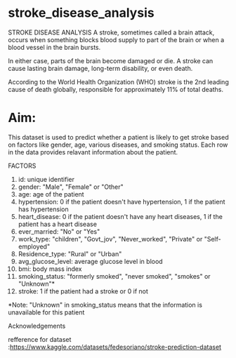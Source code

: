 # stroke_disease_analysis
 STROKE DISEASE ANALYSIS
A stroke, sometimes called a brain attack, occurs when something blocks blood supply to part of the brain or when a blood vessel in the brain bursts.

In either case, parts of the brain become damaged or die. A stroke can cause lasting brain damage, long-term disability, or even death.

According to the World Health Organization (WHO) stroke is the 2nd leading cause of death globally, responsible for approximately 11% of total deaths.

# Aim:


This dataset is used to predict whether a patient is likely to get stroke based on factors like gender, age, various diseases, and smoking status. Each row in the data provides relavant information about the patient.

FACTORS

1. id: unique identifier
2. gender: "Male", "Female" or "Other"
3. age: age of the patient
4. hypertension: 0 if the patient doesn't have hypertension, 1 if the patient has hypertension
5. heart_disease: 0 if the patient doesn't have any heart diseases, 1 if the patient has a heart disease
6. ever_married: "No" or "Yes"
7. work_type: "children", "Govt_jov", "Never_worked", "Private" or "Self-employed"
8. Residence_type: "Rural" or "Urban"
9. avg_glucose_level: average glucose level in blood
10. bmi: body mass index
11. smoking_status: "formerly smoked", "never smoked", "smokes" or "Unknown"*
12. stroke: 1 if the patient had a stroke or 0 if not


*Note: "Unknown" in smoking_status means that the information is unavailable for this patient

Acknowledgements





refference for dataset :https://www.kaggle.com/datasets/fedesoriano/stroke-prediction-dataset
